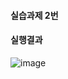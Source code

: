#### 실습과제 2번
#### 실행결과
![image](https://github.com/user-attachments/assets/9cf04b1c-dbb8-4ade-ad15-cfdb17862266)
